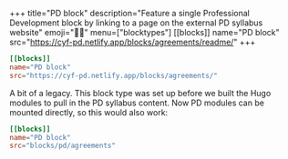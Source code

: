 +++
title="PD block"
description="Feature a single Professional Development block by linking to a page on the external PD syllabus website"
emoji="🧑🏾"
menu=["blocktypes"]
[[blocks]]
name="PD block"
src="https://cyf-pd.netlify.app/blocks/agreements/readme/"
+++

```toml
[[blocks]]
name="PD block"
src="https://cyf-pd.netlify.app/blocks/agreements/"
```

A bit of a legacy. This block type was set up before we built the Hugo modules to pull in the PD syllabus content. Now PD modules can be mounted directly, so this would also work:

```toml
[[blocks]]
name="PD block"
src="blocks/pd/agreements"
```
